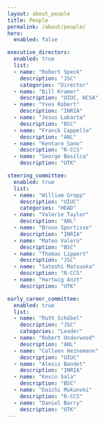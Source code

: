 ```yaml
---
layout: about_people
title: People
permalink: /about/people/
hero:
  enabled: false

executive_directors:
  enabled: true
  list:
  - name: "Robert Speck"
    description: "JSC"
    categories: "Director"
  - name: "Bill Kramer"
    description: "UIUC, NCSA"
  - name: "Yves Robert"
    description: "INRIA"
  - name: "Jesus Labarta"
    description: "BSC"
  - name: "Franck Cappello"
    description: "ANL"
  - name: "Kentaro Sano"
    description: "R-CCS"
  - name: "George Bosilca"
    description: "UTK"

steering_committee:
  enabled: true
  list:
  - name: "William Gropp"
    description: "UIUC"
    categories: "HEAD"
  - name: "Valerie Taylor"
    description: "ANL"
  - name: "Bruno Sportisse"
    description: "INRIA"
  - name: "Mateo Valero"
    description: "BSC"
  - name: "Thomas Lippert"
    description: "JSC"
  - name: "Satoshi Matsuoka"
    description: "R-CCS"
  - name: "Hartwig Anzt"
    description: "UTK"

early_career_committee:
  enabled: true
  list:
  - name: "Ruth Schöbel"
    description: "JSC"
    categories: "Leader"
  - name: "Robert Underwood"
    description: "ANL"
  - name: "Colleen Heinemann"
    description: "UIUC"
  - name: "Alexis Bandet"
    description: "INRIA"
  - name: "Kevin Sala"
    description: "BSC"
  - name: "Daichi Mukunoki"
    description: "R-CCS"
  - name: "Daniel Barry"
    description: "UTK"
---
```

